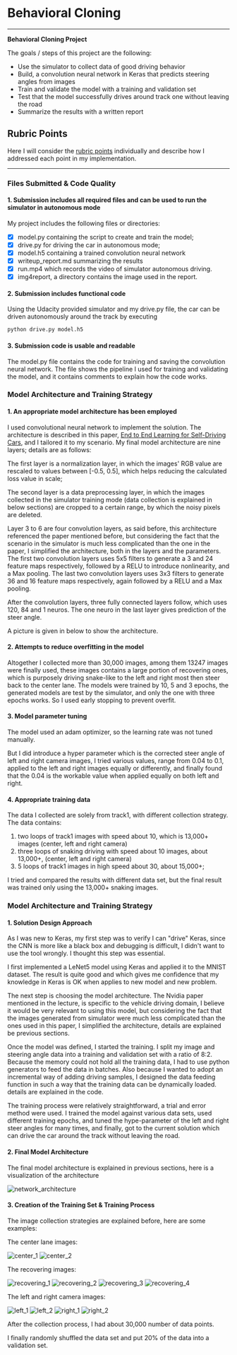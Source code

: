 # **Behavioral Cloning** 
---

**Behavioral Cloning Project**

The goals / steps of this project are the following:
* Use the simulator to collect data of good driving behavior
* Build, a convolution neural network in Keras that predicts steering angles from images
* Train and validate the model with a training and validation set
* Test that the model successfully drives around track one without leaving the road
* Summarize the results with a written report

## Rubric Points
Here I will consider the [rubric points](https://review.udacity.com/#!/rubrics/432/view) individually and describe how I addressed each point in my implementation.  

---
### Files Submitted & Code Quality

#### 1. Submission includes all required files and can be used to run the simulator in autonomous mode

My project includes the following files or directories:
- [x] model.py containing the script to create and train the model;
- [x] drive.py for driving the car in autonomous mode;
- [x] model.h5 containing a trained convolution neural network 
- [x] writeup_report.md summarizing the results
- [x] run.mp4 which records the video of simulator autonomous driving.
- [x] img4report, a directory contains the image used in the report.

#### 2. Submission includes functional code
Using the Udacity provided simulator and my drive.py file, the car can be driven autonomously around the track by executing 
```sh
python drive.py model.h5
```

#### 3. Submission code is usable and readable

The model.py file contains the code for training and saving the convolution neural network. The file shows the pipeline I used for training and validating the model, and it contains comments to explain how the code works.

### Model Architecture and Training Strategy

#### 1. An appropriate model architecture has been employed

I used convolutional neural network to implement the solution. The architecture is described in this  paper, [End to End Learning for Self-Driving Cars](http://images.nvidia.com/content/tegra/automotive/images/2016/solutions/pdf/end-to-end-dl-using-px.pdf), and I tailored it to my scenario. My final model architecture are nine layers; details are as follows:

The first layer is a normalization layer, in which the images' RGB value are rescaled to values between [-0.5, 0.5], which helps reducing the calculated loss value in scale;

The second layer is a data preprocessing layer, in which the images collected in the simulator training mode (data collection is explained in below sections) are cropped to a certain range, by which the noisy pixels are deleted. 

Layer 3 to 6 are four convolution layers, as said before, this architecture referenced the paper mentioned before, but considering the fact that the scenario in the simulator is much less complicated than the one in the paper, I simplified the architecture, both in the layers and the parameters. The first two convolution layers uses 5x5 filters to generate a 3 and 24 feature maps respectively, followed by a RELU to introduce nonlinearity, and a Max pooling. The last two convolution layers uses 3x3 filters to generate 36 and 16 feature maps respectively, again followed by a RELU and a Max pooling. 

After the convolution layers, three fully connected layers follow, which uses 120, 84 and 1 neuros. The one neuro in the last layer gives prediction of the steer angle. 

A picture is given in below to show the architecture. 

#### 2. Attempts to reduce overfitting in the model

Altogether I collected more than 30,000 images, among them 13247 images were finally used, these images contains a large portion of recovering ones, which is purposely driving snake-like to the left and right most then steer back to the center lane. The models were trained by 10, 5 and 3 epochs, the generated models are test by the simulator, and only the one with three epochs works. So I used early stopping to prevent overfit. 

#### 3. Model parameter tuning

The model used an adam optimizer, so the learning rate was not tuned manually.

But I did introduce a hyper parameter which is the corrected steer angle of left and right camera images, I tried various values, range from 0.04 to 0.1, applied to the left and right images equally or differently, and finally found that the 0.04 is the workable value when applied equally on both left and right. 

#### 4. Appropriate training data

The data I collected are solely from track1, with different collection strategy. The data contains:
1. two loops of track1 images with speed about 10, which is 13,000+ images (center, left and right camera)
2. three loops of snaking driving with speed about 10 images, about 13,000+, (center, left and right camera)
3. 5 loops of track1 images in high speed about 30, about 15,000+; 

I tried and compared the results with different data set, but the final result was trained only using the 13,000+ snaking images. 

### Model Architecture and Training Strategy

#### 1. Solution Design Approach

As I was new to Keras, my first step was to verify I can "drive" Keras, since the CNN is more like a black box and debugging is difficult, I didn't want to use the tool wrongly. I thought this step was essential. 

I first implemented a LeNet5 model using Keras and applied it to the MNIST dataset. The result is quite good and which gives me confidence that my knowledge in Keras is OK when applies to new model and new problem.

The next step is choosing the model architecture. The Nvidia paper mentioned in the lecture, is specific to the vehicle driving domain, I believe it would be very relevant to using this model, but considering the fact that the images generated from simulator were much less complicated than the ones used in this paper, I simplified the architecture, details are explained be previous sections.

Once the model was defined, I started the training. I split my image and steering angle data into a training and validation set with a ratio of 8:2. Because the memory could not hold all the training data, I had to use python generators to feed the data in batches. Also because I wanted to adopt an incremental way of adding driving samples, I designed the data feeding function in such a way that the training data can be dynamically loaded. details are explained in the code. 

The training process were relatively straightforward, a trial and error method were used. I trained the model against various data sets, used different training epochs, and tuned the hype-parameter of the left and right steer angles for many times, and finally, got to the current solution which can drive the car around the track without leaving the road. 

#### 2. Final Model Architecture

The final model architecture is explained in previous sections, here is a visualization of the architecture 

![network_architecture](./img4report/network_architecture.png)

#### 3. Creation of the Training Set & Training Process

The image collection strategies are explained before, here are some examples:

The center lane images:

![center_1](./img4report/center_1.jpg)
![center_2](./img4report/center_2.jpg)

The recovering images:

![recovering_1](./img4report/center_drift_1.jpg)
![recovering_2](./img4report/center_drift_2.jpg)
![recovering_3](./img4report/center_drift_3.jpg)
![recovering_4](./img4report/center_drift_4.jpg)

The left and right camera images:

![left_1](./img4report/left_1.jpg)
![left_2](./img4report/left_2.jpg)
![right_1](./img4report/right_1.jpg)
![right_2](./img4report/right_2.jpg)

After the collection process, I had about 30,000 number of data points. 

I finally randomly shuffled the data set and put 20% of the data into a validation set. 

